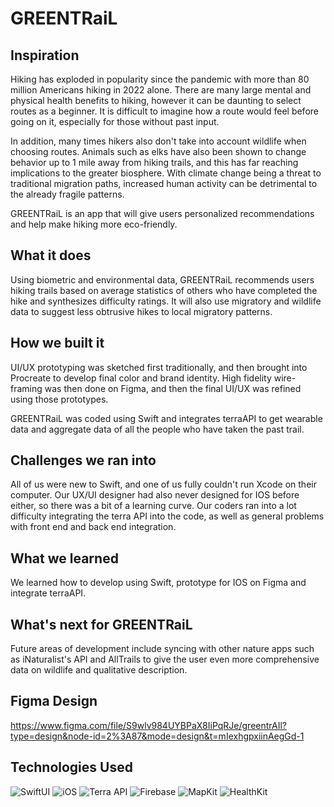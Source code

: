 # GREENTRaiL

## Inspiration
Hiking has exploded in popularity since the pandemic with more than 80 million Americans hiking in 2022 alone. There are many large mental and physical health benefits to hiking, however it can be daunting to select routes as a beginner. It is difficult to imagine how a route would feel before going on it, especially for those without past input.

In addition, many times hikers also don't take into account wildlife when choosing routes. Animals such as elks have also been shown to change behavior up to 1 mile away from hiking trails, and this has far reaching implications to the greater biosphere. With climate change being a threat to traditional migration paths, increased human activity can be detrimental to the already fragile patterns.

GREENTRaiL is an app that will give users personalized recommendations and help make hiking more eco-friendly.

## What it does
Using biometric and environmental data, GREENTRaiL recommends users hiking trails based on average statistics of others who have completed the hike and synthesizes difficulty ratings. It will also use migratory and wildlife data to suggest less obtrusive hikes to local migratory patterns.

## How we built it
UI/UX prototyping was sketched first traditionally, and then brought into Procreate to develop final color and brand identity. High fidelity wire-framing was then done on Figma, and then the final UI/UX was refined using those prototypes.

GREENTRaiL was coded using Swift and integrates terraAPI to get wearable data and aggregate data of all the people who have taken the past trail.

## Challenges we ran into
All of us were new to Swift, and one of us fully couldn't run Xcode on their computer. Our UX/UI designer had also never designed for IOS before either, so there was a bit of a learning curve. Our coders ran into a lot difficulty integrating the terra API into the code, as well as general problems with front end and back end integration.

## What we learned
We learned how to develop using Swift, prototype for IOS on Figma and integrate terraAPI.

## What's next for GREENTRaiL
Future areas of development include syncing with other nature apps such as iNaturalist's API and AllTrails to give the user even more comprehensive data on wildlife and qualitative description.

## Figma Design 
https://www.figma.com/file/S9wlv984UYBPaX8IiPqRJe/greentrAIl?type=design&node-id=2%3A87&mode=design&t=mIexhgpxiinAegGd-1

## Technologies Used

![SwiftUI](https://img.shields.io/badge/SwiftUI-blue?style=for-the-badge&logo=swift&logoColor=white) ![iOS](https://img.shields.io/badge/iOS-green?style=for-the-badge&logo=apple&logoColor=white) ![Terra API](https://img.shields.io/badge/Terra%20API-orange?style=for-the-badge) ![Firebase](https://img.shields.io/badge/Firebase-yellow?style=for-the-badge&logo=firebase&logoColor=white) ![MapKit](https://img.shields.io/badge/MapKit-red?style=for-the-badge&logo=maps&logoColor=white) ![HealthKit](https://img.shields.io/badge/HealthKit-purple?style=for-the-badge&logo=apple&logoColor=white)

